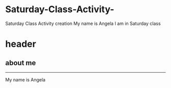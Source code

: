 # Saturday-Class-Activity-
Saturday Class Activity creation
My name is Angela
I am in Saturday class 
# header

## about me

---

My name is Angela
